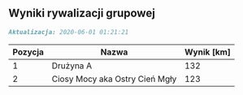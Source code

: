 ## Wyniki rywalizacji grupowej

```markdown
Aktualizacja: 2020-06-01 01:21:21
```

Pozycja | Nazwa | Wynik [km] |
------------ | -------------  | -------------
 1 |Drużyna A | 132 
 2 |Ciosy Mocy aka Ostry Cień Mgły | 123